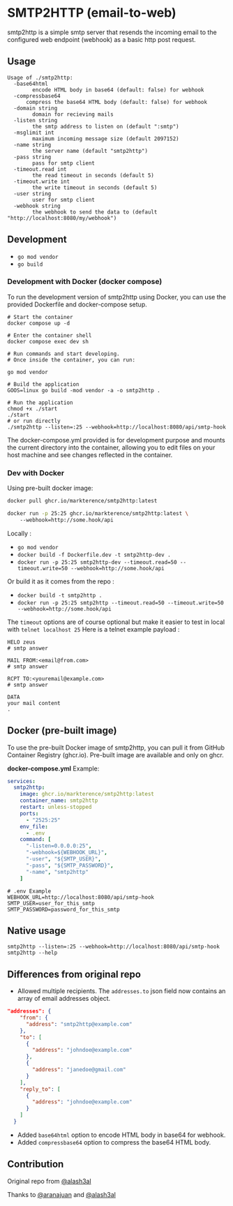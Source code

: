 # SMTP2HTTP (email-to-web)

smtp2http is a simple smtp server that resends the incoming email to the configured web endpoint (webhook) as a basic http post request.

## Usage

```text
Usage of ./smtp2http:
  -base64html
        encode HTML body in base64 (default: false) for webhook
  -compressbase64
      compress the base64 HTML body (default: false) for webhook
  -domain string
        domain for recieving mails
  -listen string
        the smtp address to listen on (default ":smtp")
  -msglimit int
        maximum incoming message size (default 2097152)
  -name string
        the server name (default "smtp2http")
  -pass string
        pass for smtp client
  -timeout.read int
        the read timeout in seconds (default 5)
  -timeout.write int
        the write timeout in seconds (default 5)
  -user string
        user for smtp client
  -webhook string
        the webhook to send the data to (default "http://localhost:8080/my/webhook")
```

## Development

- `go mod vendor`
- `go build`

### Development with Docker (docker compose)

To run the development version of smtp2http using Docker, you can use the provided Dockerfile and docker-compose setup.

```shell
# Start the container
docker compose up -d

# Enter the container shell
docker compose exec dev sh

# Run commands and start developing.
# Once inside the container, you can run:

go mod vendor

# Build the application
GOOS=linux go build -mod vendor -a -o smtp2http .

# Run the application
chmod +x ./start
./start 
# or run directly
./smtp2http --listen=:25 --webhook=http://localhost:8080/api/smtp-hook
```

The docker-compose.yml provided is for development purpose and mounts the current directory into the container, allowing you to edit files on your host machine and see changes reflected in the container.

### Dev with Docker

Using pre-built docker image:

```sh
docker pull ghcr.io/markterence/smtp2http:latest

docker run -p 25:25 ghcr.io/markterence/smtp2http:latest \ 
    --webhook=http://some.hook/api
```

Locally :
- `go mod vendor`
- `docker build -f Dockerfile.dev -t smtp2http-dev .`
- `docker run -p 25:25 smtp2http-dev --timeout.read=50 --timeout.write=50 --webhook=http://some.hook/api`

Or build it as it comes from the repo :
- `docker build -t smtp2http .`
- `docker run -p 25:25 smtp2http --timeout.read=50 --timeout.write=50 --webhook=http://some.hook/api`

The `timeout` options are of course optional but make it easier to test in local with `telnet localhost 25`
Here is a telnet example payload : 

```text
HELO zeus
# smtp answer

MAIL FROM:<email@from.com>
# smtp answer

RCPT TO:<youremail@example.com>
# smtp answer

DATA
your mail content
.
```

## Docker (pre-built image)

To use the pre-built Docker image of smtp2http, you can pull it from GitHub Container Registry (ghcr.io). Pre-built image are available and only on ghcr.

**docker-compose.yml** Example:

```yml
services:
  smtp2http:
    image: ghcr.io/markterence/smtp2http:latest
    container_name: smtp2http
    restart: unless-stopped
    ports:
      - "2525:25"
    env_file:
      - .env
    command: [
      "-listen=0.0.0.0:25",
      "-webhook=${WEBHOOK_URL}",
      "-user", "${SMTP_USER}",
      "-pass", "${SMTP_PASSWORD}",
      "-name", "smtp2http"
    ]
```

```text
# .env Example
WEBHOOK_URL=http://localhost:8080/api/smtp-hook
SMTP_USER=user_for_this_smtp
SMTP_PASSWORD=password_for_this_smtp
```

## Native usage

`smtp2http --listen=:25 --webhook=http://localhost:8080/api/smtp-hook`
`smtp2http --help`

## Differences from original repo

- Allowed multiple recipients. The `addresses.to` json field now contains an array of email addresses object.

```json
"addresses": {
    "from": {
      "address": "smtp2http@example.com"
    },
    "to": [
      {
        "address": "johndoe@example.com"
      },
      {
        "address": "janedoe@gmail.com"
      }
    ],
    "reply_to": [
      {
        "address": "johndoe@example.com"
      }
    ]
  }
```

- Added `base64html` option to encode HTML body in base64 for webhook.
- Added `compressbase64` option to compress the base64 HTML body.

## Contribution

Original repo from [@alash3al](https://github.com/alash3al) 

Thanks to [@aranajuan](https://github.com/aranajuan) and [@alash3al](http://github.com/alash3al)
